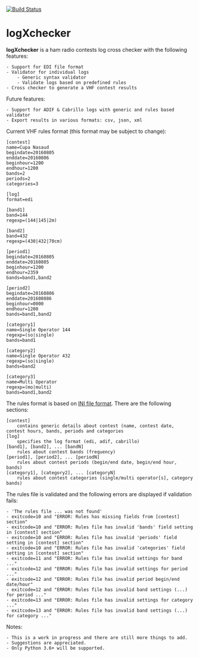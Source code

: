 [![Build Status](https://travis-ci.org/ciorceri/logXchecker.svg?branch=master)](https://travis-ci.org/ciorceri/logXchecker)



# logXchecker

**logXchecker** is a ham radio contests log cross checker with the following features:

    - Support for EDI file format
    - Validator for individual logs
        - Generic syntax validator
        - Validate logs based on predefined rules
    - Cross checker to generate a VHF contest results
Future features:

    - Support for ADIF & Cabrillo logs with generic and rules based validator
    - Export results in various formats: csv, json, xml
    
Current VHF rules format (this format may be subject to change):
```
[contest]
name=Cupa Nasaud
begindate=20160805
enddate=20160806
beginhour=1200
endhour=1200
bands=2
periods=2
categories=3

[log]
format=edi

[band1]
band=144
regexp=(144|145|2m)

[band2]
band=432
regexp=(430|432|70cm)

[period1]
begindate=20160805
enddate=20160805
beginhour=1200
endhour=2359
bands=band1,band2

[period2]
begindate=20160806
enddate=201608086
beginhour=0000
endhour=1200
bands=band1,band2

[category1]
name=Single Operator 144
regexp=(so|single)
bands=band1

[category2]
name=Single Operator 432
regexp=(so|single)
bands=band2

[category3]
name=Multi Operator
regexp=(mo|multi)
bands=band1,band2
```
The rules format is based on [INI file format](http://en.wikipedia.org/wiki/INI_file).
There are the following sections:

    [contest]
        contains generic details about contest (name, contest date, contest hours, bands, periods and categories
    [log]
        specifies the log format (edi, adif, cabrillo)
    [band1], [band2], ... [bandN]
        rules about contest bands (frequency)
    [period1], [period2], ... [periodN]
        rules about contest periods (begin/end date, begin/end hour, bands)
    [category1], [category2], ... [categoryN]
        rules about contest categories (single/multi operator[s], category bands) 

The rules file is validated and the following errors are displayed if validation fails:

    - 'The rules file ... was not found'
    - exitcode=10 and "ERROR: Rules has missing fields from [contest] section"
    - exitcode=10 and "ERROR: Rules file has invalid 'bands' field setting in [contest] section"
    - exitcode=10 and "ERROR: Rules file has invalid 'periods' field setting in [contest] section"
    - exitcode=10 and "ERROR: Rules file has invalid 'categories' field setting in [contest] section"
    - exitcode=11 and "ERROR: Rules file has invalid settings for band ..."
    - exitcode=12 and "ERROR: Rules file has invalid settings for period ..."
    - exitcode=12 and "ERROR: Rules file has invalid period begin/end date/hour"
    - exitcode=12 and "ERROR: Rules file has invalid band settings (...) for period ..."
    - exitcode=13 and "ERROR: Rules file has invalid settings for category ..."
    - exitcode=13 and "ERROR: Rules file has invalid band settings (...) for category ..."

Notes:

    - This is a work in progress and there are still more things to add.
    - Suggestions are appreciated.
    - Only Python 3.6+ will be supported.
